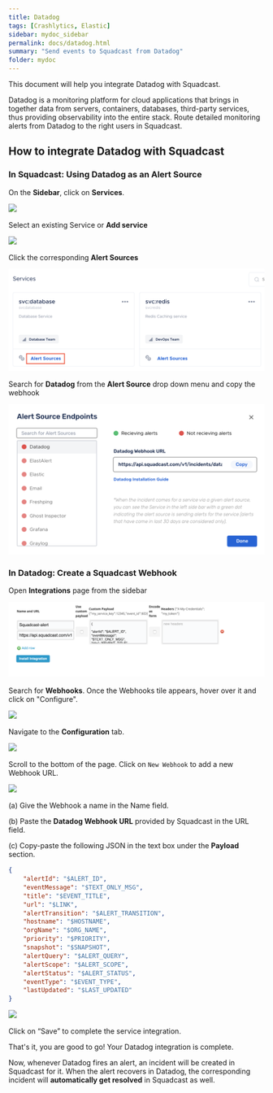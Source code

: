 ```yaml
---
title: Datadog
tags: [Crashlytics, Elastic]
sidebar: mydoc_sidebar
permalink: docs/datadog.html
summary: "Send events to Squadcast from Datadog"
folder: mydoc
---
```


This document will help you integrate Datadog with Squadcast.

Datadog is a monitoring platform for cloud applications that brings in together data from servers, containers, databases, third-party services, thus providing observability into the entire stack. Route detailed monitoring alerts from Datadog to the right users in Squadcast.

## How to integrate Datadog with Squadcast

### In Squadcast: Using Datadog as an Alert Source

On the **Sidebar**, click on **Services**.

![](images/integration_1-1.png)

Select an existing Service or **Add service** 

![](images/integration_1-2.png)

Click the corresponding **Alert Sources**

![](images/integration_1.png)

Search for **Datadog** from  the **Alert Source** drop down menu and copy the webhook 

![](images/datadog_1.png)

### In Datadog: Create a Squadcast Webhook

Open **Integrations** page from the sidebar

![](images/datadog_2.png)

Search for **Webhooks**. Once the Webhooks tile appears, hover over it and click on "Configure".

![](images/datadog_3.png)

Navigate to the **Configuration** tab. 

![](images/datadog_4.png)

Scroll to the bottom of the page. Click on `New Webhook` to add a new Webhook URL. 

![](images/datadog_5.png)

(a) Give the Webhook a name in the Name field.

(b) Paste the **Datadog Webhook URL** provided by Squadcast in the URL field.

(c) Copy-paste the following JSON in the text box under the **Payload** section.

```json
{
    "alertId": "$ALERT_ID",
    "eventMessage": "$TEXT_ONLY_MSG",
    "title": "$EVENT_TITLE",
    "url": "$LINK",
    "alertTransition": "$ALERT_TRANSITION",
    "hostname": "$HOSTNAME",
    "orgName": "$ORG_NAME",
    "priority": "$PRIORITY",
    "snapshot": "$SNAPSHOT",
    "alertQuery": "$ALERT_QUERY",
    "alertScope": "$ALERT_SCOPE",
    "alertStatus": "$ALERT_STATUS",
    "eventType": "$EVENT_TYPE",
    "lastUpdated": "$LAST_UPDATED"
}
```

![](images/datadog_6.png)

Click on “Save” to complete the service integration. 

That's it, you are good to go! Your Datadog integration is complete. 

Now, whenever Datadog fires an alert, an incident will be created in Squadcast for it. When the alert recovers in Datadog, the corresponding incident will **automatically get resolved** in Squadcast as well. 